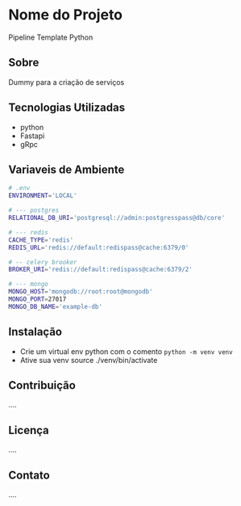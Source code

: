 # Nome do Projeto

Pipeline Template Python

## Sobre

Dummy para a criação de serviços

## Tecnologias Utilizadas

- python
- Fastapi
- gRpc

## Variaveis de Ambiente

```bash
# .env
ENVIRONMENT='LOCAL'

# --- postgres
RELATIONAL_DB_URI='postgresql://admin:postgresspass@db/core'

# --- redis
CACHE_TYPE='redis'
REDIS_URL='redis://default:redispass@cache:6379/0'

# -- celery brooker
BROKER_URI='redis://default:redispass@cache:6379/2'

# --- mongo
MONGO_HOST='mongodb://root:root@mongodb'
MONGO_PORT=27017
MONGO_DB_NAME='example-db'
```

## Instalação

- Crie um virtual env python com o comento `python -m venv venv`
- Ative sua venv source ./venv/bin/activate

## Contribuição

....

## Licença

....

## Contato

....
